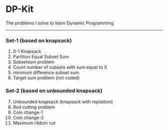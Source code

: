 # DP-Kit

The problems I solve to learn Dynamic Programming

---
### Set-1 (based on knapsack)

1. 0-1 Knapsack
2. Partition Equal Subset Sum
3. Subsetsum problem
4. Count number of subsets with sum equal to X
5. minimum difference subset sum
6. Target sum problem (not coded)

### Set-2 (based on unbounded knapsack)

7. Unbounded knapsack (knapsack with repitation)
8. Rod cutting problem
9. Coin change-1
10. Coin change-2
11. Maximum ribbon cut
